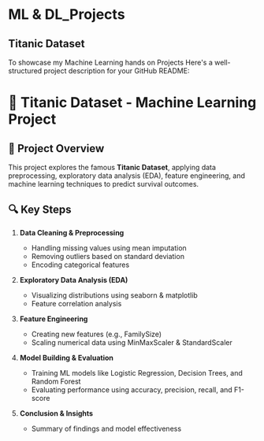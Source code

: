 # ML & DL_Projects
## Titanic Dataset
To showcase my Machine Learning hands on Projects
Here's a well-structured project description for your GitHub README:

# 🚢 Titanic Dataset - Machine Learning Project

## 📌 Project Overview  
This project explores the famous **Titanic Dataset**, applying data preprocessing, exploratory data analysis (EDA), feature engineering, and machine learning techniques to predict survival outcomes.

## 🔍 Key Steps  
1. **Data Cleaning & Preprocessing**  
   - Handling missing values using mean imputation  
   - Removing outliers based on standard deviation  
   - Encoding categorical features  

2. **Exploratory Data Analysis (EDA)**  
   - Visualizing distributions using seaborn & matplotlib  
   - Feature correlation analysis  

3. **Feature Engineering**  
   - Creating new features (e.g., FamilySize)  
   - Scaling numerical data using MinMaxScaler & StandardScaler  

4. **Model Building & Evaluation**  
   - Training ML models like Logistic Regression, Decision Trees, and Random Forest  
   - Evaluating performance using accuracy, precision, recall, and F1-score  

5. **Conclusion & Insights**  
   - Summary of findings and model effectiveness  
